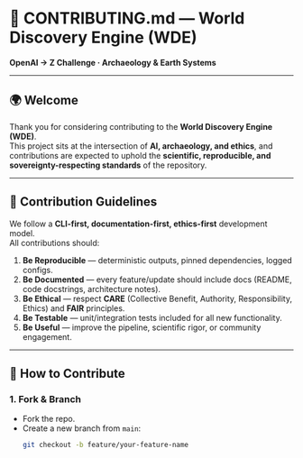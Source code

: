 # 🤝 CONTRIBUTING.md — World Discovery Engine (WDE)

**OpenAI → Z Challenge · Archaeology & Earth Systems**

---

## 🌍 Welcome

Thank you for considering contributing to the **World Discovery Engine (WDE)**.  
This project sits at the intersection of **AI, archaeology, and ethics**, and contributions are expected to uphold the **scientific, reproducible, and sovereignty-respecting standards** of the repository.

---

## 📌 Contribution Guidelines

We follow a **CLI-first, documentation-first, ethics-first** development model.  
All contributions should:

1. **Be Reproducible** — deterministic outputs, pinned dependencies, logged configs.  
2. **Be Documented** — every feature/update should include docs (README, code docstrings, architecture notes).  
3. **Be Ethical** — respect **CARE** (Collective Benefit, Authority, Responsibility, Ethics) and **FAIR** principles.  
4. **Be Testable** — unit/integration tests included for all new functionality.  
5. **Be Useful** — improve the pipeline, scientific rigor, or community engagement.  

---

## 🔧 How to Contribute

### 1. Fork & Branch
- Fork the repo.  
- Create a new branch from `main`:  
  ```bash
  git checkout -b feature/your-feature-name